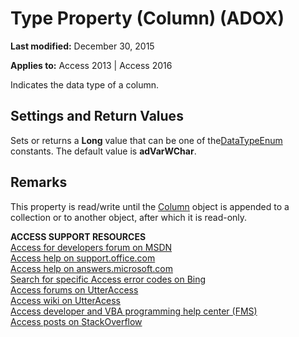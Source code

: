 
# Type Property (Column) (ADOX)

 **Last modified:** December 30, 2015

**Applies to:** Access 2013 | Access 2016



Indicates the data type of a column.

## Settings and Return Values

Sets or returns a  **Long** value that can be one of the[DataTypeEnum](http://msdn.microsoft.com/library/a8ab7616-552f-ed5f-ed55-95254cfb374a%28Office.15%29.aspx) constants. The default value is **adVarWChar**.


## Remarks

This property is read/write until the [Column](http://msdn.microsoft.com/library/ad38c2df-f704-0599-4b7a-8556e430ba46%28Office.15%29.aspx) object is appended to a collection or to another object, after which it is read-only.

 **ACCESS SUPPORT RESOURCES**<br>
[Access for developers forum on MSDN](https://social.msdn.microsoft.com/Forums/office/en-US/home?forum=accessdev)<br>
[Access help on support.office.com](https://support.office.com/search/results?query=Access)<br>
[Access help on answers.microsoft.com](http://answers.microsoft.com/en-us/office/forum/access?page=1&;tab=question&;status=all&;auth=1)<br>
[Search for specific Access error codes on Bing](http://www.bing.com/)<br>
[Access forums on UtterAccess](http://www.utteraccess.com/forum/index.php?act=idx)<br>
[Access wiki on UtterAcess](http://www.utteraccess.com/forum/index.php?act=idx)<br>
[Access developer and VBA programming help center (FMS)](http://www.fmsinc.com/MicrosoftAccess/developer/)<br>
[Access posts on StackOverflow](http://stackoverflow.com/questions/tagged/ms-access)

